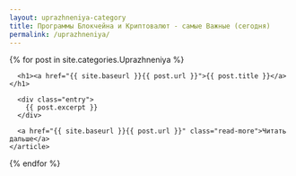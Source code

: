 ```yaml
---
layout: uprazhneniya-category
title: Программы Блокчейна и Криптовалют - самые Важные (сегодня)
permalink: /uprazhneniya/
---
```




<div class="posts">
{% for post in site.categories.Uprazhneniya %}
    <article class="post">

      <h1><a href="{{ site.baseurl }}{{ post.url }}">{{ post.title }}</a></h1>

      <div class="entry">
        {{ post.excerpt }}
      </div>

      <a href="{{ site.baseurl }}{{ post.url }}" class="read-more">Читать дальше</a>
    </article>
  {% endfor %}
</div>

